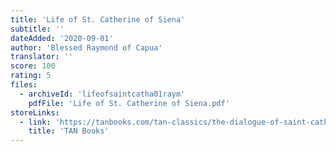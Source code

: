 ```yaml
---
title: 'Life of St. Catherine of Siena'
subtitle: ''
dateAdded: '2020-09-01'
author: 'Blessed Raymond of Capua'
translator: ''
score: 100
rating: 5
files:
  - archiveId: 'lifeofsaintcatha01raym'
    pdfFile: 'Life of St. Catherine of Siena.pdf'
storeLinks:
  - link: 'https://tanbooks.com/tan-classics/the-dialogue-of-saint-catherine-of-siena-a-conversation-with-god-on-living-your-spiritual-life-to-the-fullest/'
    title: 'TAN Books'
---
```



